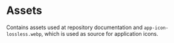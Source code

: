 # Assets

Contains assets used at repository documentation and `app-icon-lossless.webp`,
which is used as source for application icons.
